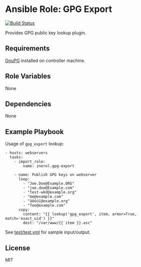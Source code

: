 Ansible Role: GPG Export
========================

[![Build Status](https://travis-ci.org/znerol/ansible-role-gpg-export.svg?branch=master)](https://travis-ci.org/znerol/ansible-role-gpg-export)

Provides GPG public key lookup plugin.

Requirements
------------

[GnuPG][1] installed on controller machine.

Role Variables
--------------

None

Dependencies
------------

None

Example Playbook
----------------

Usage of `gpg_export` lookup:

    - hosts: webservers
      tasks:
        - import_role:
            name: znerol.gpg-export

        - name: Publish GPG keys on webserver
          loop:
            - "Joe.Doe@Example.ORG"
            - "joe.doe@Example.com"
            - "test-wkd@example.org"
            - "me@example.com"
            - "äëöüï@example.org"
            - "foo@example.com"
          copy:
            content: "{{ lookup('gpg_export', item, armor=True, match='exact_uid') }}"
            dest: "/var/www/{{ item }}.asc"

See [test/test.yml](tests/test.yml) for sample input/output.

License
-------

MIT

[1]: https://www.gnupg.org/
